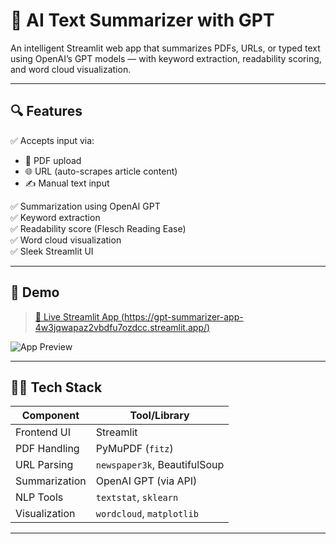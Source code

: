 # 🧠 AI Text Summarizer with GPT

An intelligent Streamlit web app that summarizes PDFs, URLs, or typed text using OpenAI’s GPT models — with keyword extraction, readability scoring, and word cloud visualization.

---

## 🔍 Features

✅ Accepts input via:
- 📄 PDF upload  
- 🌐 URL (auto-scrapes article content)  
- ✍️ Manual text input  

✅ Summarization using OpenAI GPT  
✅ Keyword extraction  
✅ Readability score (Flesch Reading Ease)  
✅ Word cloud visualization  
✅ Sleek Streamlit UI

---

## 🚀 Demo

> [🔗 Live Streamlit App (https://gpt-summarizer-app-4w3jqwapaz2vbdfu7ozdcc.streamlit.app/)]()

![App Preview](assets/preview.png)

---

## 🧑‍💻 Tech Stack

| Component         | Tool/Library              |
|------------------|---------------------------|
| Frontend UI      | Streamlit                 |
| PDF Handling     | PyMuPDF (`fitz`)          |
| URL Parsing      | `newspaper3k`, BeautifulSoup |
| Summarization    | OpenAI GPT (via API)      |
| NLP Tools        | `textstat`, `sklearn`     |
| Visualization    | `wordcloud`, `matplotlib` |

---



